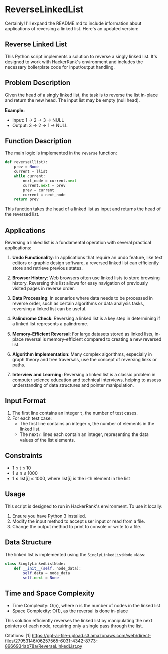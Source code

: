 # ReverseLinkedList

Certainly! I'll expand the README.md to include information about applications of reversing a linked list. Here's an updated version:

## Reverse Linked List

This Python script implements a solution to reverse a singly linked list. It's designed to work with HackerRank's environment and includes the necessary boilerplate code for input/output handling.

## Problem Description

Given the head of a singly linked list, the task is to reverse the list in-place and return the new head. The input list may be empty (null head).

**Example:**
- Input: 1 → 2 → 3 → NULL
- Output: 3 → 2 → 1 → NULL

## Function Description

The main logic is implemented in the `reverse` function:

```python
def reverse(llist):
    prev = None
    current = llist
    while current:
        next_node = current.next
        current.next = prev
        prev = current
        current = next_node
    return prev
```

This function takes the head of a linked list as input and returns the head of the reversed list.

## Applications

Reversing a linked list is a fundamental operation with several practical applications:

1. **Undo Functionality**: In applications that require an undo feature, like text editors or graphic design software, a reversed linked list can efficiently store and retrieve previous states.

2. **Browser History**: Web browsers often use linked lists to store browsing history. Reversing this list allows for easy navigation of previously visited pages in reverse order.

3. **Data Processing**: In scenarios where data needs to be processed in reverse order, such as certain algorithms or data analysis tasks, reversing a linked list can be useful.

4. **Palindrome Check**: Reversing a linked list is a key step in determining if a linked list represents a palindrome.

5. **Memory-Efficient Reversal**: For large datasets stored as linked lists, in-place reversal is memory-efficient compared to creating a new reversed list.

6. **Algorithm Implementation**: Many complex algorithms, especially in graph theory and tree traversals, use the concept of reversing links or paths.

7. **Interview and Learning**: Reversing a linked list is a classic problem in computer science education and technical interviews, helping to assess understanding of data structures and pointer manipulation.

## Input Format

1. The first line contains an integer `t`, the number of test cases.
2. For each test case:
   - The first line contains an integer `n`, the number of elements in the linked list.
   - The next `n` lines each contain an integer, representing the data values of the list elements.

## Constraints

- 1 ≤ t ≤ 10
- 1 ≤ n ≤ 1000
- 1 ≤ list[i] ≤ 1000, where list[i] is the i-th element in the list

## Usage

This script is designed to run in HackerRank's environment. To use it locally:

1. Ensure you have Python 3 installed.
2. Modify the input method to accept user input or read from a file.
3. Change the output method to print to console or write to a file.

## Data Structure

The linked list is implemented using the `SinglyLinkedListNode` class:

```python
class SinglyLinkedListNode:
    def __init__(self, node_data):
        self.data = node_data
        self.next = None
```

## Time and Space Complexity

- Time Complexity: O(n), where n is the number of nodes in the linked list
- Space Complexity: O(1), as the reversal is done in-place

This solution efficiently reverses the linked list by manipulating the next pointers of each node, requiring only a single pass through the list.

Citations:
[1] https://ppl-ai-file-upload.s3.amazonaws.com/web/direct-files/27953146/06257565-6031-4342-8773-8966934ab78a/ReverseLinkedList.py

